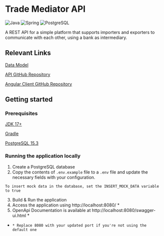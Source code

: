 # Trade Mediator API

![Java](https://img.shields.io/badge/Java-ED8B00?style=for-the-badge&labelColor=black&logo=openjdk&logoColor=ED8B00)
![Spring](https://img.shields.io/badge/Spring-6DB33F?style=for-the-badge&labelColor=black&logo=spring&logoColor=6DB33F)
![PostgreSQL](https://img.shields.io/badge/PostgreSQL-4169E1?style=for-the-badge&labelColor=black&logo=postgresql&logoColor=4169E1)

A REST API for a simple platform that supports importers and exporters to communicate with each other, using a bank as
intermediary.

## Relevant Links

[Data Model](https://app.diagrams.net/#G19Jiycc_v9KolPfTiTQ08G6SXK9qh4hBU#%7B%22pageId%22%3A%22R2lEEEUBdFMjLlhIrx00%22%7D)

[API GitHub Repository](https://github.com/Spafi/trade-finance-be)

[Angular Client GitHub Repository](https://github.com/Spafi/trade-finance-fe)

## Getting started

### Prerequisites

[JDK 17+](http://www.oracle.com/technetwork/java/javase/downloads/index.html)

[Gradle](http://www.gradle.org/downloads)

[PostgreSQL 15.3](https://www.postgresql.org/download/)

### Running the application locally

1. Create a PostgreSQL database
2. Copy the contents of `.env.example` file to a `.env` file and update the necessary fields with your configuration.

`To insert mock data in the database, set the INSERT_MOCK_DATA variable to true`

3. Build & Run the application
4. Access the application using http://localhost:8080/ *
5. OpenApi Documentation is available at http://localhost:8080/swagger-ui.html *

- `* Replace 8080 with your updated port if you're not using the default one`